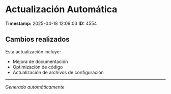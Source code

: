 # Actualización Automática

**Timestamp:** 2025-04-18 12:09:03
**ID:** 4554

## Cambios realizados

Esta actualización incluye:
- Mejora de documentación
- Optimización de código
- Actualización de archivos de configuración

---
*Generado automáticamente*
